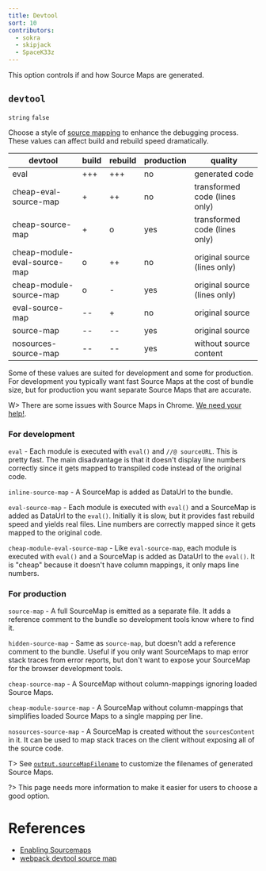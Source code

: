 ```yaml
---
title: Devtool
sort: 10
contributors:
  - sokra
  - skipjack
  - SpaceK33z
---
```


This option controls if and how Source Maps are generated.

## `devtool`

`string` `false`

Choose a style of [source mapping](http://blog.teamtreehouse.com/introduction-source-maps) to enhance the debugging process. These values can affect build and rebuild speed dramatically.

 devtool                      | build | rebuild | production | quality
------------------------------|-------|---------|------------|--------------------------
 eval                         | +++   | +++     | no         | generated code
 cheap-eval-source-map        | +     | ++      | no         | transformed code (lines only)
 cheap-source-map             | +     | o       | yes        | transformed code (lines only)
 cheap-module-eval-source-map | o     | ++      | no         | original source (lines only)
 cheap-module-source-map      | o     | -       | yes        | original source (lines only)
 eval-source-map              | --    | +       | no         | original source
 source-map                   | --    | --      | yes        | original source
 nosources-source-map         | --    | --      | yes        | without source content

Some of these values are suited for development and some for production. For development you typically want fast Source Maps at the cost of bundle size, but for production you want separate Source Maps that are accurate.

W> There are some issues with Source Maps in Chrome. [We need your help!](https://github.com/webpack/webpack/issues/3165).

### For development

`eval` - Each module is executed with `eval()` and `//@ sourceURL`. This is pretty fast. The main disadvantage is that it doesn't display line numbers correctly since it gets mapped to transpiled code instead of the original code.

`inline-source-map` - A SourceMap is added as DataUrl to the bundle.

`eval-source-map` - Each module is executed with `eval()` and a SourceMap is added as DataUrl to the `eval()`. Initially it is slow, but it provides fast rebuild speed and yields real files. Line numbers are correctly mapped since it gets mapped to the original code.

`cheap-module-eval-source-map` - Like `eval-source-map`, each module is executed with `eval()` and a SourceMap is added as DataUrl to the `eval()`. It is "cheap" because it doesn't have column mappings, it only maps line numbers.

### For production

`source-map` - A full SourceMap is emitted as a separate file. It adds a reference comment to the bundle so development tools know where to find it.

`hidden-source-map` - Same as `source-map`, but doesn't add a reference comment to the bundle. Useful if you only want SourceMaps to map error stack traces from error reports, but don't want to expose your SourceMap for the browser development tools.

`cheap-source-map` - A SourceMap without column-mappings ignoring loaded Source Maps.

`cheap-module-source-map` - A SourceMap without column-mappings that simplifies loaded Source Maps to a single mapping per line.

`nosources-source-map` - A SourceMap is created without the `sourcesContent` in it. It can be used to map stack traces on the client without exposing all of the source code.

T> See [`output.sourceMapFilename`](/configuration/output#output-sourcemapfilename) to customize the filenames of generated Source Maps.

?> This page needs more information to make it easier for users to choose a good option.

# References

- [Enabling Sourcemaps](http://survivejs.com/webpack/developing-with-webpack/enabling-sourcemaps/)
- [webpack devtool source map](http://cheng.logdown.com/posts/2016/03/25/679045
)
